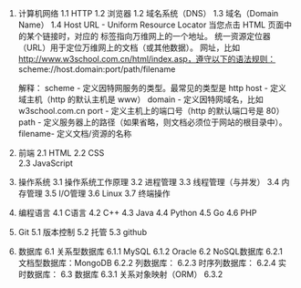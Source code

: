 1. 计算机网络
    1.1 HTTP 
    1.2 浏览器
    1.2 域名系统（DNS）
    1.3 域名（Domain Name）
    1.4 Host
    URL - Uniform Resource Locator
    当您点击 HTML 页面中的某个链接时，对应的 <a> 标签指向万维网上的一个地址。
    统一资源定位器（URL）用于定位万维网上的文档（或其他数据）。
    网址，比如 http://www.w3school.com.cn/html/index.asp，遵守以下的语法规则：
    scheme://host.domain:port/path/filename

    解释：
    scheme  - 定义因特网服务的类型。最常见的类型是 http
    host    - 定义域主机（http 的默认主机是 www）
    domain  - 定义因特网域名，比如 w3school.com.cn
    port    - 定义主机上的端口号（http 的默认端口号是 80）
    path    - 定义服务器上的路径（如果省略，则文档必须位于网站的根目录中）。
    filename- 定义文档/资源的名称
2. 前端
    2.1 HTML
    2.2 CSS  
    2.3 JavaScript
3. 操作系统
   3.1 操作系统工作原理
   3.2 进程管理
   3.3 线程管理（与并发）
   3.4 内存管理
   3.5 I/O管理
   3.6 Linux
   3.7 终端操作
4. 编程语言
   4.1 C语言
   4.2 C++
   4.3 Java
   4.4 Python
   4.5 Go
   4.6 PHP
5. Git
   5.1 版本控制
   5.2 托管
   5.3 github
6. 数据库
    6.1 关系型数据库
        6.1.1 MySQL
        6.1.2 Oracle
   6.2 NoSQL数据库
        6.2.1 文档型数据库：MongoDB
        6.2.2 列数据库：
        6.2.3 时序列数据库：
        6.2.4 实时数据库：
   6.3 数据库
        6.3.1 关系对象映射（ORM）
        6.3.2 
